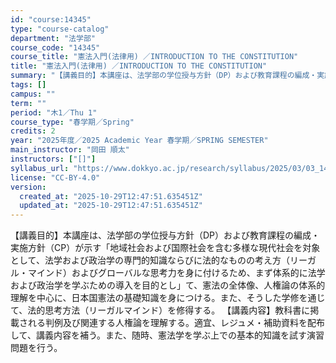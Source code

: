 ```yaml
---
id: "course:14345"
type: "course-catalog"
department: "法学部"
course_code: "14345"
course_title: "憲法入門(法律用) ／INTRODUCTION TO THE CONSTITUTION"
title: "憲法入門(法律用) ／INTRODUCTION TO THE CONSTITUTION"
summary: "【講義目的】本講座は、法学部の学位授与方針（DP）および教育課程の編成・実施方針（CP）が示す「地域社会および国際社会を含む多様な現代社会を対象として、法学および政治学の専門的知識ならびに法的なものの考え方（リーガル・マインド）およびグロー…"
tags: []
campus: ""
term: ""
period: "木1／Thu 1"
course_type: "春学期／Spring"
credits: 2
year: "2025年度／2025 Academic Year 春学期／SPRING SEMESTER"
main_instructor: "岡田 順太"
instructors: ["[]"]
syllabus_url: "https://www.dokkyo.ac.jp/research/syllabus/2025/03/03_14345_ja_JP.html"
license: "CC-BY-4.0"
version:
  created_at: "2025-10-29T12:47:51.635451Z"
  updated_at: "2025-10-29T12:47:51.635451Z"
---
```

【講義目的】本講座は、法学部の学位授与方針（DP）および教育課程の編成・実施方針（CP）が示す「地域社会および国際社会を含む多様な現代社会を対象として、法学および政治学の専門的知識ならびに法的なものの考え方（リーガル・マインド）およびグローバルな思考力を身に付けるため、まず体系的に法学および政治学を学ぶための導入を目的とし」て、憲法の全体像、人権論の体系的理解を中心に、日本国憲法の基礎知識を身につける。また、そうした学修を通じて、法的思考方法（リーガルマインド）を修得する。 【講義内容】教科書に掲載される判例及び関連する人権論を理解する。適宜、レジュメ・補助資料を配布して、講義内容を補う。また、随時、憲法学を学ぶ上での基本的知識を試す演習問題を行う。
